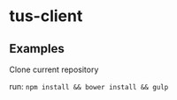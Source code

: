 tus-client
==========


## Examples
Clone current repository

run: `npm install && bower install && gulp`
